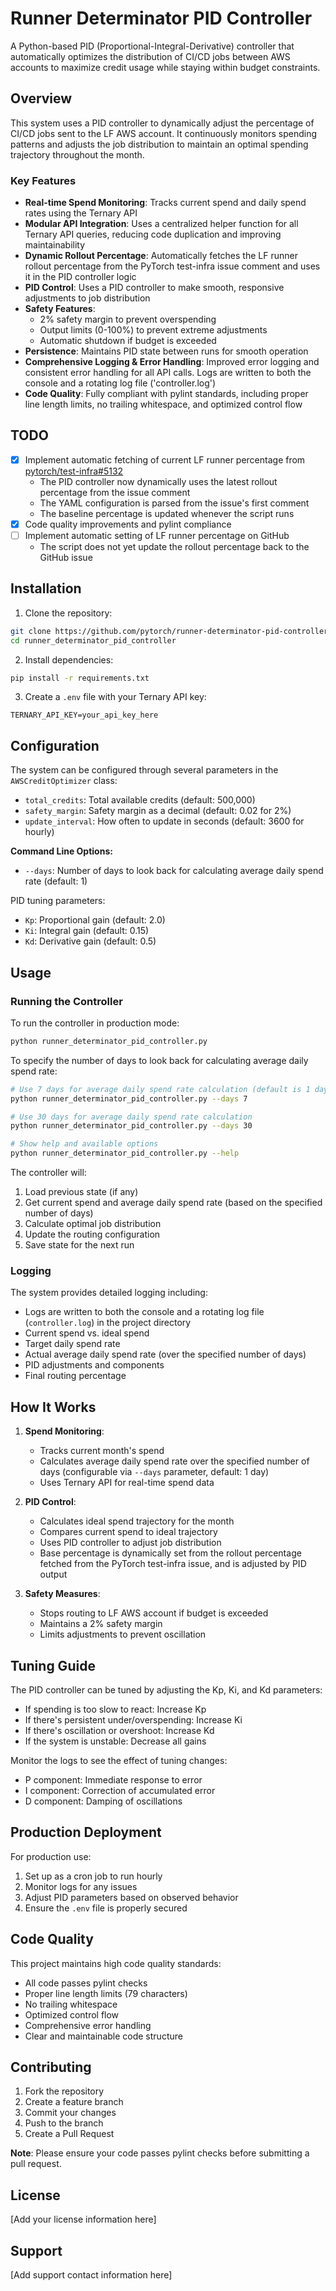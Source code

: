 # Runner Determinator PID Controller

A Python-based PID (Proportional-Integral-Derivative) controller that automatically optimizes the distribution of CI/CD jobs between AWS accounts to maximize credit usage while staying within budget constraints.

## Overview

This system uses a PID controller to dynamically adjust the percentage of CI/CD jobs sent to the LF AWS account. It continuously monitors spending patterns and adjusts the job distribution to maintain an optimal spending trajectory throughout the month.

### Key Features

- **Real-time Spend Monitoring**: Tracks current spend and daily spend rates using the Ternary API
- **Modular API Integration**: Uses a centralized helper function for all Ternary API queries, reducing code duplication and improving maintainability
- **Dynamic Rollout Percentage**: Automatically fetches the LF runner rollout percentage from the PyTorch test-infra issue comment and uses it in the PID controller logic
- **PID Control**: Uses a PID controller to make smooth, responsive adjustments to job distribution
- **Safety Features**:
  - 2% safety margin to prevent overspending
  - Output limits (0-100%) to prevent extreme adjustments
  - Automatic shutdown if budget is exceeded
- **Persistence**: Maintains PID state between runs for smooth operation
- **Comprehensive Logging & Error Handling**: Improved error logging and consistent error handling for all API calls. Logs are written to both the console and a rotating log file ('controller.log')
- **Code Quality**: Fully compliant with pylint standards, including proper line length limits, no trailing whitespace, and optimized control flow


## TODO

- [x] Implement automatic fetching of current LF runner percentage from [pytorch/test-infra#5132](https://github.com/pytorch/test-infra/issues/5132)
  - The PID controller now dynamically uses the latest rollout percentage from the issue comment
  - The YAML configuration is parsed from the issue's first comment
  - The baseline percentage is updated whenever the script runs
- [x] Code quality improvements and pylint compliance
- [ ] Implement automatic setting of LF runner percentage on GitHub
  - The script does not yet update the rollout percentage back to the GitHub issue

## Installation

1. Clone the repository:
```bash
git clone https://github.com/pytorch/runner-determinator-pid-controller.git
cd runner_determinator_pid_controller
```

2. Install dependencies:
```bash
pip install -r requirements.txt
```

3. Create a `.env` file with your Ternary API key:
```
TERNARY_API_KEY=your_api_key_here
```

## Configuration

The system can be configured through several parameters in the `AWSCreditOptimizer` class:

- `total_credits`: Total available credits (default: 500,000)
- `safety_margin`: Safety margin as a decimal (default: 0.02 for 2%)
- `update_interval`: How often to update in seconds (default: 3600 for hourly)

**Command Line Options:**
- `--days`: Number of days to look back for calculating average daily spend rate (default: 1)

PID tuning parameters:
- `Kp`: Proportional gain (default: 2.0)
- `Ki`: Integral gain (default: 0.15)
- `Kd`: Derivative gain (default: 0.5)

## Usage

### Running the Controller

To run the controller in production mode:
```bash
python runner_determinator_pid_controller.py
```

To specify the number of days to look back for calculating average daily spend rate:
```bash
# Use 7 days for average daily spend rate calculation (default is 1 day)
python runner_determinator_pid_controller.py --days 7

# Use 30 days for average daily spend rate calculation
python runner_determinator_pid_controller.py --days 30

# Show help and available options
python runner_determinator_pid_controller.py --help
```

The controller will:
1. Load previous state (if any)
2. Get current spend and average daily spend rate (based on the specified number of days)
3. Calculate optimal job distribution
4. Update the routing configuration
5. Save state for the next run

### Logging

The system provides detailed logging including:
- Logs are written to both the console and a rotating log file (`controller.log`) in the project directory
- Current spend vs. ideal spend
- Target daily spend rate
- Actual average daily spend rate (over the specified number of days)
- PID adjustments and components
- Final routing percentage

## How It Works

1. **Spend Monitoring**:
   - Tracks current month's spend
   - Calculates average daily spend rate over the specified number of days (configurable via `--days` parameter, default: 1 day)
   - Uses Ternary API for real-time spend data

2. **PID Control**:
   - Calculates ideal spend trajectory for the month
   - Compares current spend to ideal trajectory
   - Uses PID controller to adjust job distribution
   - Base percentage is dynamically set from the rollout percentage fetched from the PyTorch test-infra issue, and is adjusted by PID output

3. **Safety Measures**:
   - Stops routing to LF AWS account if budget is exceeded
   - Maintains a 2% safety margin
   - Limits adjustments to prevent oscillation

## Tuning Guide

The PID controller can be tuned by adjusting the Kp, Ki, and Kd parameters:

- If spending is too slow to react: Increase Kp
- If there's persistent under/overspending: Increase Ki
- If there's oscillation or overshoot: Increase Kd
- If the system is unstable: Decrease all gains

Monitor the logs to see the effect of tuning changes:
- P component: Immediate response to error
- I component: Correction of accumulated error
- D component: Damping of oscillations

## Production Deployment

For production use:
1. Set up as a cron job to run hourly
2. Monitor logs for any issues
3. Adjust PID parameters based on observed behavior
4. Ensure the `.env` file is properly secured

## Code Quality

This project maintains high code quality standards:
- All code passes pylint checks
- Proper line length limits (79 characters)
- No trailing whitespace
- Optimized control flow
- Comprehensive error handling
- Clear and maintainable code structure

## Contributing

1. Fork the repository
2. Create a feature branch
3. Commit your changes
4. Push to the branch
5. Create a Pull Request

**Note**: Please ensure your code passes pylint checks before submitting a pull request.

## License

[Add your license information here]

## Support

[Add support contact information here]